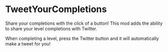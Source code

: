 # TweetYourCompletions

Share your completions with the click of a button! This mod adds the ability to share your level completions with <cj>Twitter</c>.  

When completing a level, press the <cj>Twitter</c> button and it will automatically make a tweet for you!